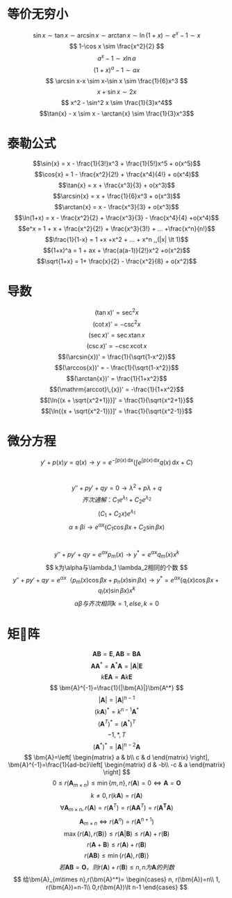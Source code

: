 # 等价无穷小
$$
\sin x \sim \tan x \sim \arcsin x \sim \arctan x \sim \ln (1+x) \sim e^x-1 \sim x
$$
$$
1-\cos x \sim \frac{x^2}{2}
$$
$$ a^x-1 \sim x\ln a $$
$$ (1+x)^a-1 \sim ax $$
$$ 
\arcsin x-x \sim x-\sin x \sim \frac{1}{6}x^3 
$$
$$ x+\sin x \sim 2x $$
$$ x^2 - \sin^2 x \sim \frac{1}{3}x^4$$
$$\tan{x} - x  \sim x - \arctan{x} \sim \frac{1}{3}x^3$$

# 泰勒公式
$$\sin{x} = x - \frac{1}{3!}x^3 + \frac{1}{5!}x^5 + o(x^5)$$
$$\cos{x} = 1 - \frac{x^2}{2!} + \frac{x^4}{4!} + o(x^4)$$
$$\tan{x} = x + \frac{x^3}{3} + o(x^3)$$
$$\arcsin{x} = x + \frac{1}{6}x^3 + o(x^3)$$
$$\arctan{x} = x - \frac{x^3}{3} + o(x^3)$$
$$\ln(1+x) = x - \frac{x^2}{2} + \frac{x^3}{3} - \frac{x^4}{4} +o(x^4)$$
$$e^x = 1 + x + \frac{x^2}{2!} + \frac{x^3}{3!} + ... +\frac{x^n}{n!}$$
$$\frac{1}{1-x} = 1 +x +x^2 + ... + x^n ,,(|x| \lt 1)$$
$$(1+x)^a = 1 + ax + \frac{a(a-1)}{2!}x^2 +o(x^2)$$ 
$$\sqrt{1+x} = 1+ \frac{x}{2} - \frac{x^2}{8} + o(x^2)$$
<!-- $$\lim_{x \to ?} \frac{f(x)}{g(x)} \xlongequal [\frac{\infty}{\infty}] {\frac{0}{0}} \lim_{x \to ?} \frac{f'(x)}{g'(x)}$$ -->
# 导数
$$(\tan{x})' = \sec^2{x}$$
$$(\cot{x})' = -\csc^2{x}$$
$$(\sec{x})' = \sec{x} \tan{x}$$ 
$$(\csc{x})' = -\csc{x} \cot{x}$$
$$(\arcsin{x})' = \frac{1}{\sqrt{1-x^2}}$$ 
$$(\arccos{x})' = - \frac{1}{\sqrt{1-x^2}}$$
$$(\arctan{x})' = \frac{1}{1+x^2}$$ 
$$(\mathrm{arccot}\,{x})' = -\frac{1}{1+x^2}$$
$$[\ln{(x + \sqrt{x^2+1})}]' = \frac{1}{\sqrt{x^2+1}}$$ 
$$[\ln{(x + \sqrt{x^2-1})}]' = \frac{1}{\sqrt{x^2-1}}$$
# 微分方程
$$ y'+p(x)y=q(x) \rightarrow y=e^{-\int{p(x)\,\mathrm{d}x}}(\int{e^{\int{p(x)\,\mathrm{d}x}}q{(x)\,\mathrm{d}x}}+C) $$
<br>

$$ y''+py'+qy=0 \rightarrow \lambda^2+p\lambda+q $$
$$ 齐次通解： C_1 e^{\lambda_1}+C_2 e^{\lambda_2} $$ 
$$ (C_1 + C_2x)e^{\lambda_1} $$
$$ \alpha \pm \beta i \rightarrow e^{\alpha x}(C_1 \cos \beta x + C_2\sin \beta x) $$
<br>

$$ y''+py'+qy=e^{\alpha x}p_m(x) \rightarrow y^*=e^{\alpha x}q_m(x)x^k $$
$$ k为\alpha与\lambda_1 \lambda_2相同的个数 $$
$$ y''+py'+qy=e^{\alpha x}（p_m(x) \cos \beta x + p_n(x)\sin \beta x)\rightarrow y^*=e^{\alpha x}(q_l(x)\cos \beta x + q_l(x)\sin \beta x)x^k $$
$$ \alpha \beta 与齐次相同k=1, else, k=0 $$

# 矩阵
$$ \bm{AB}=\bm{E},\bm{AB}=\bm{BA} $$
$$ \bm{AA}^*=\bm{A}^*\bm{A}=|\bm{A}|\bm{E} $$
$$ k\bm{EA}=\bm{A}k\bm{E} $$
$$ \bm{A}^{-1}=\frac{1}{|\bm{A}|}\bm{A^*} $$
$$|\bm{A}|=|\bm{A}|^{n-1}$$
$$(k\bm{A})^*=k^{n-1}\bm{A}^*$$
$$(\bm{A}^T)^*=(\bm{A}^*)^T$$
$$-1,*,T$$
$$(\bm{A}^*)^*=|\bm{A}|^{n-2}\bm{A} $$
$$
    \bm{A}=\left[ 
    \begin{matrix}
    a & b\\
    c & d
    \end{matrix}
    \right], \bm{A}^{-1}=\frac{1}{ad-bc}\left[ \begin{matrix}
    d & -b\\
    -c & a
    \end{matrix}
    \right]
$$
$$ 0 \le r(\bm{A}_{m \times n}) \le \min\{m,n\}, r(\bm{A})=0 \Leftrightarrow \bm{A}=\bm{O} $$
$$ k \ne 0, r(k\bm{A}) = r(\bm{A}) $$
$$ \forall\bm{A}_{m \times n}, r(\bm{A})=r(\bm{A}^T)=r(\bm{A}\bm{A}^T)=r(\bm{\bm{A}^T\bm{A}}) $$
$$ \bm{A}_{m\times n} \Leftrightarrow r(\bm{A}^n)=r(\bm{A}^{n+1}) $$
$$ \max\{r(\bm{A}),r(\bm{B})\} \le r(\bm{A}|\bm{B}) \le r(\bm{A})+r(\bm{B}) $$
$$ r(\bm{A}+\bm{B}) \le r(\bm{A})+r(\bm{B}) $$
$$ r(\bm{A}\bm{B}) \le \min\{ r(\bm{A}),r(\bm{B}) \} $$
$$ 若\bm{A}\bm{B}=\bm{O}，则r(\bm{A})+r(\bm{B}) \le n, n为\bm{A}的列数 $$
$$ 给\bm{A}_{m\times n},r(\bm{A}^*)=
    \begin{cases}
        n, r(\bm{A})=n\\
        1, r(\bm{A})=n-1\\
        0,r(\bm{A})\lt n-1
    \end{cases}
$$